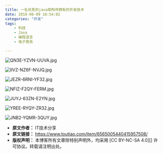 ```yaml
---
title: 一名优秀的java架构师拥有的开发技术
date: 2018-06-09 16:54:02
categories: "开发"
tags:
	- 科技
	- Java
	- 编程语言
	- 电子商务

---
```


![QN3E-YZVN-UUVA.jpg][]

![IIVZ-NZ6F-NVJQ.jpg][]

![JEZR-6RNI-YF32.jpg][]

![NFIZ-F2QY-FERM.jpg][]

![JUYJ-63ZN-E2YN.jpg][]

![YREE-RYQY-ZR32.jpg][]

![JNB2-YQMR-3QUY.jpg][]


[QN3E-YZVN-UUVA.jpg]: /pro/os/crawler/QN3E-YZVN-UUVA.jpg
[IIVZ-NZ6F-NVJQ.jpg]: /pro/os/crawler/IIVZ-NZ6F-NVJQ.jpg
[JEZR-6RNI-YF32.jpg]: /pro/os/crawler/JEZR-6RNI-YF32.jpg
[NFIZ-F2QY-FERM.jpg]: /pro/os/crawler/NFIZ-F2QY-FERM.jpg
[JUYJ-63ZN-E2YN.jpg]: /pro/os/crawler/JUYJ-63ZN-E2YN.jpg
[YREE-RYQY-ZR32.jpg]: /pro/os/crawler/YREE-RYQY-ZR32.jpg
[JNB2-YQMR-3QUY.jpg]: /pro/os/crawler/JNB2-YQMR-3QUY.jpg
 *  **原文作者：** IT技术分享
 *  **原文链接：** https://www.toutiao.com/item/6565005440415957508/
 *  **版权声明：** 本博客所有文章除特别声明外，均采用 [CC BY-NC-SA 4.0][] 许可协议。转载请注明出处。